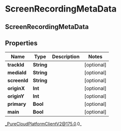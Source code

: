 # ScreenRecordingMetaData

## ScreenRecordingMetaData

## Properties

|Name | Type | Description | Notes|
|------------ | ------------- | ------------- | -------------|
| **trackId** | **String** |  | [optional] |
| **mediaId** | **String** |  | [optional] |
| **screenId** | **String** |  | [optional] |
| **originX** | **Int** |  | [optional] |
| **originY** | **Int** |  | [optional] |
| **primary** | **Bool** |  | [optional] |
| **main** | **Bool** |  | [optional] |



_PureCloudPlatformClientV2@175.0.0_
